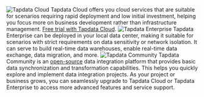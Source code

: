 <span class="tooltip">
  <img src="https://img.shields.io/badge/Applicable%20to:%20-Tapdata%20Cloud-3B47E5" style={{transform:'scale(1.1)'}} alt="Tapdata Cloud"/>
  <span class="tooltip-content">Tapdata Cloud offers you cloud services that are suitable for scenarios requiring rapid deployment and low initial investment, helping you focus more on business development rather than infrastructure management. <a href="https://cloud.tapdata.net/console/v3/">Free trial with Tapdata Cloud</a>.</span>
</span>

<span class="tooltip">
  <img src="https://img.shields.io/badge/Tapdata%20Enterprise-F3961A" style={{transform:'scale(1.1)'}} alt="Tapdata Enterprise"/>
  <span class="tooltip-content">Tapdata Enterprise can be deployed in your local data center, making it suitable for scenarios with strict requirements on data sensitivity or network isolation. It can serve to build real-time data warehouses, enable real-time data exchange, data migration, and more.</span>
</span>

<span class="tooltip">
  <img src="https://img.shields.io/badge/Tapdata%20Community-A8A8B0" style={{transform:'scale(1.1)'}} alt="Tapdata Community"/>
  <span class="tooltip-content">Tapdata Community is an <a href="https://github.com/tapdata/tapdata">open-source</a> data integration platform that provides basic data synchronization and transformation capabilities. This helps you quickly explore and implement data integration projects. As your project or business grows, you can seamlessly upgrade to Tapdata Cloud or Tapdata Enterprise to access more advanced features and service support.</span>
</span>